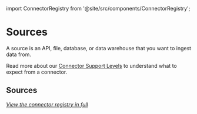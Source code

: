 import ConnectorRegistry from '@site/src/components/ConnectorRegistry';

# Sources

A source is an API, file, database, or data warehouse that you want to ingest data from.

Read more about our [Connector Support Levels](/integrations/connector-support-levels.md) to understand what to expect from a connector.

## Sources

<ConnectorRegistry type="source"/>

_[View the connector registry in full](/integrations)_
